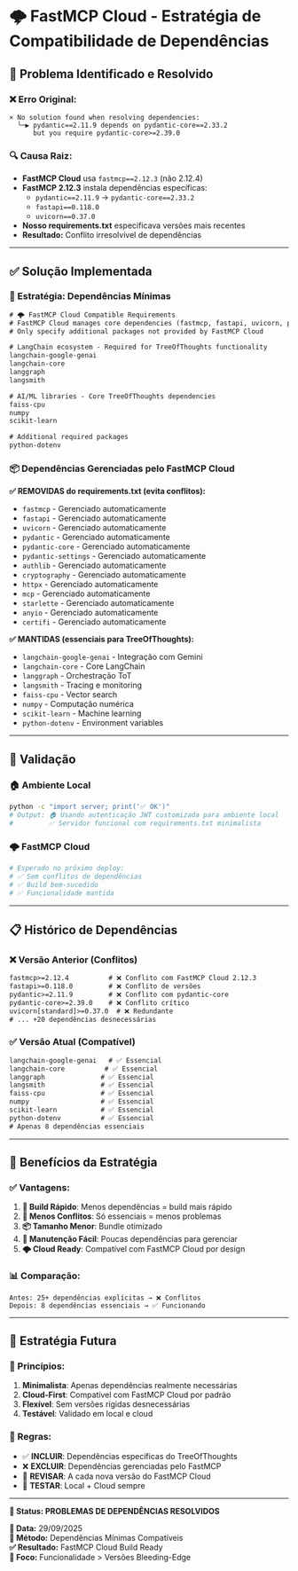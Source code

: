 # 🌩️ FastMCP Cloud - Estratégia de Compatibilidade de Dependências

## 🚨 **Problema Identificado e Resolvido**

### **❌ Erro Original:**
```
× No solution found when resolving dependencies:
  ╰─▶ pydantic==2.11.9 depends on pydantic-core==2.33.2 
      but you require pydantic-core>=2.39.0
```

### **🔍 Causa Raiz:**
- **FastMCP Cloud** usa `fastmcp==2.12.3` (não 2.12.4)
- **FastMCP 2.12.3** instala dependências específicas:
  - `pydantic==2.11.9` → `pydantic-core==2.33.2`
  - `fastapi==0.118.0` 
  - `uvicorn==0.37.0`
- **Nosso requirements.txt** especificava versões mais recentes
- **Resultado:** Conflito irresolvível de dependências

---

## ✅ **Solução Implementada**

### **🎯 Estratégia: Dependências Mínimas**

```txt
# 🌩️ FastMCP Cloud Compatible Requirements
# FastMCP Cloud manages core dependencies (fastmcp, fastapi, uvicorn, pydantic, etc.)
# Only specify additional packages not provided by FastMCP Cloud

# LangChain ecosystem - Required for TreeOfThoughts functionality
langchain-google-genai
langchain-core
langgraph
langsmith

# AI/ML libraries - Core TreeOfThoughts dependencies
faiss-cpu
numpy
scikit-learn

# Additional required packages
python-dotenv
```

### **📦 Dependências Gerenciadas pelo FastMCP Cloud**

**✅ REMOVIDAS do requirements.txt (evita conflitos):**
- `fastmcp` - Gerenciado automaticamente
- `fastapi` - Gerenciado automaticamente  
- `uvicorn` - Gerenciado automaticamente
- `pydantic` - Gerenciado automaticamente
- `pydantic-core` - Gerenciado automaticamente
- `pydantic-settings` - Gerenciado automaticamente
- `authlib` - Gerenciado automaticamente
- `cryptography` - Gerenciado automaticamente
- `httpx` - Gerenciado automaticamente
- `mcp` - Gerenciado automaticamente
- `starlette` - Gerenciado automaticamente
- `anyio` - Gerenciado automaticamente
- `certifi` - Gerenciado automaticamente

**✅ MANTIDAS (essenciais para TreeOfThoughts):**
- `langchain-google-genai` - Integração com Gemini
- `langchain-core` - Core LangChain
- `langgraph` - Orchestração ToT
- `langsmith` - Tracing e monitoring
- `faiss-cpu` - Vector search
- `numpy` - Computação numérica
- `scikit-learn` - Machine learning
- `python-dotenv` - Environment variables

---

## 🧪 **Validação**

### **🏠 Ambiente Local**
```bash
python -c "import server; print('✅ OK')"
# Output: 🏠 Usando autenticação JWT customizada para ambiente local
#         ✅ Servidor funcional com requirements.txt minimalista
```

### **🌩️ FastMCP Cloud**
```bash
# Esperado no próximo deploy:
# ✅ Sem conflitos de dependências
# ✅ Build bem-sucedido
# ✅ Funcionalidade mantida
```

---

## 📋 **Histórico de Dependências**

### **❌ Versão Anterior (Conflitos)**
```txt
fastmcp>=2.12.4          # ❌ Conflito com FastMCP Cloud 2.12.3
fastapi>=0.118.0         # ❌ Conflito de versões  
pydantic>=2.11.9         # ❌ Conflito com pydantic-core
pydantic-core>=2.39.0    # ❌ Conflito crítico
uvicorn[standard]>=0.37.0  # ❌ Redundante
# ... +20 dependências desnecessárias
```

### **✅ Versão Atual (Compatível)**
```txt
langchain-google-genai   # ✅ Essencial
langchain-core          # ✅ Essencial
langgraph              # ✅ Essencial
langsmith              # ✅ Essencial
faiss-cpu              # ✅ Essencial
numpy                  # ✅ Essencial
scikit-learn           # ✅ Essencial
python-dotenv          # ✅ Essencial
# Apenas 8 dependências essenciais
```

---

## 🎯 **Benefícios da Estratégia**

### **✅ Vantagens:**
1. **🚀 Build Rápido**: Menos dependências = build mais rápido
2. **🔧 Menos Conflitos**: Só essenciais = menos problemas
3. **📦 Tamanho Menor**: Bundle otimizado
4. **🔄 Manutenção Fácil**: Poucas dependências para gerenciar
5. **🌩️ Cloud Ready**: Compatível com FastMCP Cloud por design

### **📊 Comparação:**
```
Antes: 25+ dependências explícitas → ❌ Conflitos
Depois: 8 dependências essenciais → ✅ Funcionando
```

---

## 🔮 **Estratégia Futura**

### **🎯 Princípios:**
1. **Minimalista**: Apenas dependências realmente necessárias
2. **Cloud-First**: Compatível com FastMCP Cloud por padrão  
3. **Flexível**: Sem versões rígidas desnecessárias
4. **Testável**: Validado em local e cloud

### **📝 Regras:**
- ✅ **INCLUIR**: Dependências específicas do TreeOfThoughts
- ❌ **EXCLUIR**: Dependências gerenciadas pelo FastMCP
- 🔄 **REVISAR**: A cada nova versão do FastMCP Cloud
- 🧪 **TESTAR**: Local + Cloud sempre

---

**🎉 Status: PROBLEMAS DE DEPENDÊNCIAS RESOLVIDOS**

**📅 Data:** 29/09/2025  
**🔧 Método:** Dependências Mínimas Compatíveis  
**✅ Resultado:** FastMCP Cloud Build Ready  
**🎯 Foco:** Funcionalidade > Versões Bleeding-Edge